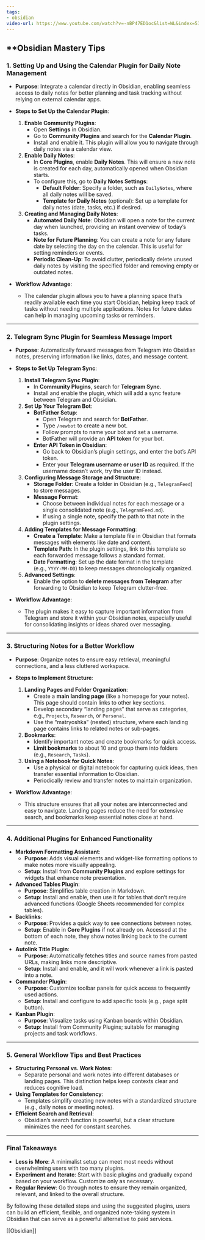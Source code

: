 ```yaml
---
tags:
- obsidian
video-url: https://www.youtube.com/watch?v=-nBP47ED1oc&list=WL&index=53
---
```


## **Obsidian Mastery Tips

### 1. **Setting Up and Using the Calendar Plugin for Daily Note Management**

- **Purpose**: Integrate a calendar directly in Obsidian, enabling seamless access to daily notes for better planning and task tracking without relying on external calendar apps.
- **Steps to Set Up the Calendar Plugin**:

    1. **Enable Community Plugins**:
        - Open **Settings** in Obsidian.
        - Go to **Community Plugins** and search for the **Calendar Plugin**.
        - Install and enable it. This plugin will allow you to navigate through daily notes via a calendar view.
    2. **Enable Daily Notes**:
        - In **Core Plugins**, enable **Daily Notes**. This will ensure a new note is created for each day, automatically opened when Obsidian starts.
        - To configure this, go to **Daily Notes Settings**:
            - **Default Folder**: Specify a folder, such as `DailyNotes`, where all daily notes will be saved.
            - **Template for Daily Notes** (optional): Set up a template for daily notes (date, tasks, etc.) if desired.
    3. **Creating and Managing Daily Notes**:
        - **Automated Daily Note**: Obsidian will open a note for the current day when launched, providing an instant overview of today’s tasks.
        - **Note for Future Planning**: You can create a note for any future date by selecting the day on the calendar. This is useful for setting reminders or events.
        - **Periodic Clean-Up**: To avoid clutter, periodically delete unused daily notes by visiting the specified folder and removing empty or outdated notes.
- **Workflow Advantage**:
    - The calendar plugin allows you to have a planning space that’s readily available each time you start Obsidian, helping keep track of tasks without needing multiple applications. Notes for future dates can help in managing upcoming tasks or reminders.

---

### 2. **Telegram Sync Plugin for Seamless Message Import**

- **Purpose**: Automatically forward messages from Telegram into Obsidian notes, preserving information like links, dates, and message content.
- **Steps to Set Up Telegram Sync**:

    1. **Install Telegram Sync Plugin**:
        - In **Community Plugins**, search for **Telegram Sync**.
        - Install and enable the plugin, which will add a sync feature between Telegram and Obsidian.
    2. **Set Up Your Telegram Bot**:
        - **BotFather Setup**:
            - Open Telegram and search for **BotFather**.
            - Type `/newbot` to create a new bot.
            - Follow prompts to name your bot and set a username.
            - BotFather will provide an **API token** for your bot.
        - **Enter API Token in Obsidian**:
            - Go back to Obsidian’s plugin settings, and enter the bot’s API token.
            - Enter your **Telegram username or user ID** as required. If the username doesn’t work, try the user ID instead.
    3. **Configuring Message Storage and Structure**:
        - **Storage Folder**: Create a folder in Obsidian (e.g., `TelegramFeed`) to store messages.
        - **Message Format**:
            - Choose between individual notes for each message or a single consolidated note (e.g., `TelegramFeed.md`).
            - If using a single note, specify the path to that note in the plugin settings.
    4. **Adding Templates for Message Formatting**:
        - **Create a Template**: Make a template file in Obsidian that formats messages with elements like date and content.
        - **Template Path**: In the plugin settings, link to this template so each forwarded message follows a standard format.
        - **Date Formatting**: Set up the date format in the template (e.g., `YYYY-MM-DD`) to keep messages chronologically organized.
    5. **Advanced Settings**:
        - Enable the option to **delete messages from Telegram** after forwarding to Obsidian to keep Telegram clutter-free.
- **Workflow Advantage**:
    - The plugin makes it easy to capture important information from Telegram and store it within your Obsidian notes, especially useful for consolidating insights or ideas shared over messaging.

---

### 3. **Structuring Notes for a Better Workflow**

- **Purpose**: Organize notes to ensure easy retrieval, meaningful connections, and a less cluttered workspace.
- **Steps to Implement Structure**:

    1. **Landing Pages and Folder Organization**:
        - Create a **main landing page** (like a homepage for your notes). This page should contain links to other key sections.
        - Develop secondary “landing pages” that serve as categories, e.g., `Projects`, `Research`, or `Personal`.
        - Use the “matryoshka” (nested) structure, where each landing page contains links to related notes or sub-pages.
    2. **Bookmarks**:
        - Identify important notes and create bookmarks for quick access.
        - **Limit bookmarks** to about 10 and group them into folders (e.g., `Research`, `Tasks`).
    3. **Using a Notebook for Quick Notes**:
        - Use a physical or digital notebook for capturing quick ideas, then transfer essential information to Obsidian.
        - Periodically review and transfer notes to maintain organization.
- **Workflow Advantage**:
    - This structure ensures that all your notes are interconnected and easy to navigate. Landing pages reduce the need for extensive search, and bookmarks keep essential notes close at hand.

---

### 4. **Additional Plugins for Enhanced Functionality**

- **Markdown Formatting Assistant**:
    - **Purpose**: Adds visual elements and widget-like formatting options to make notes more visually appealing.
    - **Setup**: Install from **Community Plugins** and explore settings for widgets that enhance note presentation.
- **Advanced Tables Plugin**:
    - **Purpose**: Simplifies table creation in Markdown.
    - **Setup**: Install and enable, then use it for tables that don’t require advanced functions (Google Sheets recommended for complex tables).
- **Backlinks**:
    - **Purpose**: Provides a quick way to see connections between notes.
    - **Setup**: Enable in **Core Plugins** if not already on. Accessed at the bottom of each note, they show notes linking back to the current note.
- **Autolink Title Plugin**:
    - **Purpose**: Automatically fetches titles and source names from pasted URLs, making links more descriptive.
    - **Setup**: Install and enable, and it will work whenever a link is pasted into a note.
- **Commander Plugin**:
    - **Purpose**: Customize toolbar panels for quick access to frequently used actions.
    - **Setup**: Install and configure to add specific tools (e.g., page split button).
- **Kanban Plugin**:
    - **Purpose**: Visualize tasks using Kanban boards within Obsidian.
    - **Setup**: Install from Community Plugins; suitable for managing projects and task workflows.

---

### 5. **General Workflow Tips and Best Practices**

- **Structuring Personal vs. Work Notes**:
    - Separate personal and work notes into different databases or landing pages. This distinction helps keep contexts clear and reduces cognitive load.
- **Using Templates for Consistency**:
    - Templates simplify creating new notes with a standardized structure (e.g., daily notes or meeting notes).
- **Efficient Search and Retrieval**:
    - Obsidian’s search function is powerful, but a clear structure minimizes the need for constant searches.

---

### Final Takeaways

- **Less is More**: A minimalist setup can meet most needs without overwhelming users with too many plugins.
- **Experiment and Iterate**: Start with basic plugins and gradually expand based on your workflow. Customize only as necessary.
- **Regular Review**: Go through notes to ensure they remain organized, relevant, and linked to the overall structure.

By following these detailed steps and using the suggested plugins, users can build an efficient, flexible, and organized note-taking system in Obsidian that can serve as a powerful alternative to paid services.

[[Obsidian]]